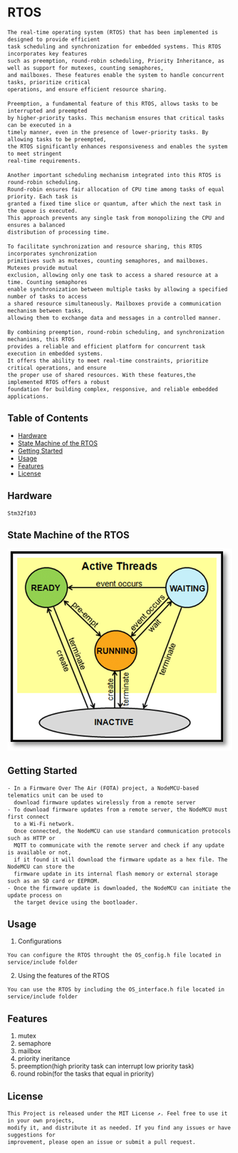 # RTOS
```
The real-time operating system (RTOS) that has been implemented is designed to provide efficient
task scheduling and synchronization for embedded systems. This RTOS incorporates key features
such as preemption, round-robin scheduling, Priority Inheritance, as well as support for mutexes, counting semaphores,
and mailboxes. These features enable the system to handle concurrent tasks, prioritize critical
operations, and ensure efficient resource sharing.

Preemption, a fundamental feature of this RTOS, allows tasks to be interrupted and preempted
by higher-priority tasks. This mechanism ensures that critical tasks can be executed in a
timely manner, even in the presence of lower-priority tasks. By allowing tasks to be preempted,
the RTOS significantly enhances responsiveness and enables the system to meet stringent
real-time requirements.

Another important scheduling mechanism integrated into this RTOS is round-robin scheduling.
Round-robin ensures fair allocation of CPU time among tasks of equal priority. Each task is
granted a fixed time slice or quantum, after which the next task in the queue is executed.
This approach prevents any single task from monopolizing the CPU and ensures a balanced
distribution of processing time.

To facilitate synchronization and resource sharing, this RTOS incorporates synchronization
primitives such as mutexes, counting semaphores, and mailboxes. Mutexes provide mutual
exclusion, allowing only one task to access a shared resource at a time. Counting semaphores
enable synchronization between multiple tasks by allowing a specified number of tasks to access
a shared resource simultaneously. Mailboxes provide a communication mechanism between tasks,
allowing them to exchange data and messages in a controlled manner.

By combining preemption, round-robin scheduling, and synchronization mechanisms, this RTOS
provides a reliable and efficient platform for concurrent task execution in embedded systems.
It offers the ability to meet real-time constraints, prioritize critical operations, and ensure
the proper use of shared resources. With these features,the implemented RTOS offers a robust
foundation for building complex, responsive, and reliable embedded applications.
```

## Table of Contents
- [Hardware](#hardware)
- [State Machine of the RTOS](#state_machine_of_the_rtos)
- [Getting Started](#getting_started)
- [Usage](#usage)
- [Features](#features)
- [License](#license)


## Hardware
```
Stm32f103
```
  
## State Machine of the RTOS
![alt text](./images/rtos.ppm)

## Getting Started
```
- In a Firmware Over The Air (FOTA) project, a NodeMCU-based telematics unit can be used to
  download firmware updates wirelessly from a remote server
- To download firmware updates from a remote server, the NodeMCU must first connect
  to a Wi-Fi network.
  Once connected, the NodeMCU can use standard communication protocols such as HTTP or
  MQTT to communicate with the remote server and check if any update is available or not,
  if it found it will download the firmware update as a hex file. The NodeMCU can store the
  firmware update in its internal flash memory or external storage such as an SD card or EEPROM.
- Once the firmware update is downloaded, the NodeMCU can initiate the update process on
  the target device using the bootloader.
```

## Usage
1. Configurations
```
You can configure the RTOS throught the OS_config.h file located in service/include folder
```
2. Using the features of the RTOS
```
You can use the RTOS by including the OS_interface.h file located in service/include folder
```
## Features
1. mutex
2. semaphore
3. mailbox
4. priority ineritance
5. preemption(high priority task can interrupt low priority task)
6. round robin(for the tasks that equal in priority)

## License
```
This Project is released under the MIT License ↗. Feel free to use it in your own projects, 
modify it, and distribute it as needed. If you find any issues or have suggestions for
improvement, please open an issue or submit a pull request.
```







